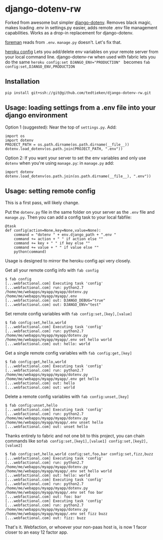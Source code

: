 # django-dotenv-rw

Forked from awesome but simpler [django-dotenv](https://github.com/jacobian/django-dotenv).  Removes black magic, makes loading .env in settings.py easier, adds remote .env file management capabilities.  Works as a drop-in replacement for django-dotenv.

[foreman](https://github.com/ddollar/foreman) reads from `.env`. `manage.py`
doesn't. Let's fix that.

[heroku config](https://devcenter.heroku.com/articles/config-vars) Lets you add/delete env variables on your remote server from your local command line.  django-dotenv-rw  when used with fabric lets you do the same ```heroku config:set DJANGO_ENV="PRODUCTION" ``` becomes ```fab config:set,DJANGO_ENV,PRODUCTION```

## Installation

```
pip install git+ssh://git@github.com/tedtieken/django-dotenv-rw.git
```

## Usage: loading settings from a .env file into your django environment

Option 1 (suggested):  Near the top of `settings.py`. Add:

```
import os
import dotenv
PROJECT_PATH = os.path.dirname(os.path.dirname(__file__))
dotenv.load_dotenv(os.path.join(PROJECT_PATH, ".env"))
```

Option 2: If you want your server to set the env variables and only use `dotenv` when you're using `manage.py`: in `manage.py` add:
```
import dotenv
dotenv.load_dotenv(os.path.join(os.path.dirname(__file__), ".env"))
```


## Usage: setting remote config

This is a first pass, will likely change.

Put the `dotenv.py` file in the same folder on your server as the `.env` file and `manage.py`.  Then you can add a config task to your local fabfile:
```
@task
def config(action=None,key=None,value=None):
    command = "dotenv " + env.django_path + ".env "
    command += action + " " if action else ""
    command += key + " " if key else ""
    command += value + " " if value else ""
    python(command)

```

Usage is designed to mirror the heroku config api very closely.

Get all your remote config info with `fab config`
```
$ fab config
[...webfactional.com] Executing task 'config'
[...webfactional.com] run: python2.7 /home/me/webapps/myapp/myapp/dotenv.py /home/me/webapps/myapp/myapp/.env 
[...webfactional.com] out: DJANGO_DEBUG="true"
[...webfactional.com] out: DJANGO_ENV="test"
```

Set remote config variables with `fab config:set,[key],[value]`
```
$ fab config:set,hello,world
[...webfactional.com] Executing task 'config'
[...webfactional.com] run: python2.7 /home/me/webapps/myapp/myapp/dotenv.py /home/me/webapps/myapp/myapp/.env set hello world 
[...webfactional.com] out: hello: world
```

Get a single remote config variables with `fab config:get,[key]`
```
$ fab config:get,hello,world
[...webfactional.com] Executing task 'config'
[...webfactional.com] run: python2.7 /home/me/webapps/myapp/myapp/dotenv.py /home/me/webapps/myapp/myapp/.env get hello  
[...webfactional.com] out: hello
[...webfactional.com] out: world
```

Delete a remote config variables with `fab config:unset,[key]`
```
$ fab config:unset,hello
[...webfactional.com] Executing task 'config'
[...webfactional.com] run: python2.7 /home/me/webapps/myapp/myapp/dotenv.py /home/me/webapps/myapp/myapp/.env unset hello  
[...webfactional.com] out: unset hello
```

Thanks entirely to fabric and not one bit to this project, you can chain commands like so`fab config:set,[key1],[value1] config:set,[key2],[value2]`
```
$ fab config:set,hello,world config:set,foo,bar config:set,fizz,buzz
[...webfactional.com] Executing task 'config'
[...webfactional.com] run: python2.7 /home/me/webapps/myapp/myapp/dotenv.py /home/me/webapps/myapp/myapp/.env set hello world 
[...webfactional.com] out: hello: world
[...webfactional.com] Executing task 'config'
[...webfactional.com] run: python2.7 /home/me/webapps/myapp/myapp/dotenv.py /home/me/webapps/myapp/myapp/.env set foo bar 
[...webfactional.com] out: foo: bar
[...webfactional.com] Executing task 'config'
[...webfactional.com] run: python2.7 /home/me/webapps/myapp/myapp/dotenv.py /home/me/webapps/myapp/myapp/.env set fizz buzz 
[...webfactional.com] out: fizz: buzz
```

That's it. Webfaction, or whoever your non-paas host is, is now 1 facor closer to an easy 12 factor app.
